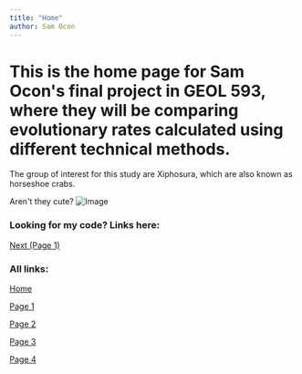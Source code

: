 ```yaml
---
title: "Home"
author: Sam Ocon
---
```


# This is the home page for Sam Ocon's final project in GEOL 593, where they will be comparing evolutionary rates calculated using different technical methods. 

The group of interest for this study are Xiphosura, which are also known as horseshoe crabs.

Aren't they cute?
![Image](https://ichef.bbci.co.uk/news/976/cpsprodpb/9F1A/production/_113303704_7bb94451-94ea-4c6f-8956-74c43fa304d6.jpg)

### Looking for my code? Links here:

[Next (Page 1)](https://sbocon.github.io/geol593/P1)

### All links:
[Home](https://sbocon.github.io/geol593/)

[Page 1](https://sbocon.github.io/geol593/P1)

[Page 2](https://sbocon.github.io/geol593/P2)

[Page 3](https://sbocon.github.io/geol593/P3)

[Page 4](https://sbocon.github.io/geol593/P4)
